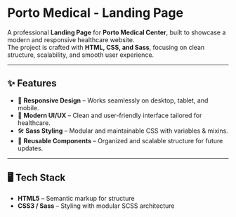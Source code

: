# Porto Medical - Landing Page  

A professional **Landing Page** for **Porto Medical Center**, built to showcase a modern and responsive healthcare website.  
The project is crafted with **HTML, CSS, and Sass**, focusing on clean structure, scalability, and smooth user experience.  



---

## ✨ Features  
- 📱 **Responsive Design** – Works seamlessly on desktop, tablet, and mobile.  
- 🎨 **Modern UI/UX** – Clean and user-friendly interface tailored for healthcare.  
- 🛠 **Sass Styling** – Modular and maintainable CSS with variables & mixins.   
- 🧩 **Reusable Components** – Organized and scalable structure for future updates.  

---

## 🖥️ Tech Stack  
- **HTML5** – Semantic markup for structure  
- **CSS3 / Sass** – Styling with modular SCSS architecture  

